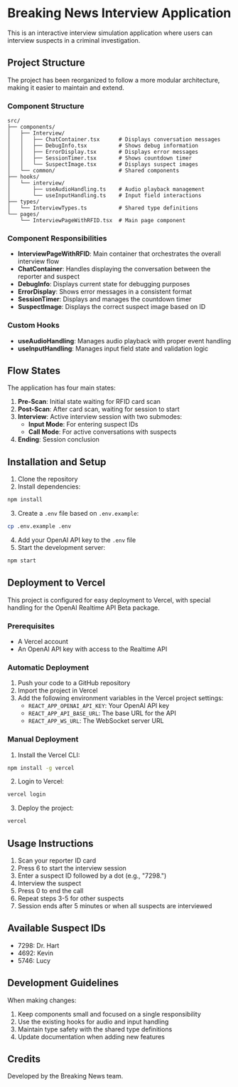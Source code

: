 # Breaking News Interview Application

This is an interactive interview simulation application where users can interview suspects in a criminal investigation.

## Project Structure

The project has been reorganized to follow a more modular architecture, making it easier to maintain and extend.

### Component Structure

```
src/
├── components/
│   ├── Interview/
│   │   ├── ChatContainer.tsx      # Displays conversation messages
│   │   ├── DebugInfo.tsx          # Shows debug information
│   │   ├── ErrorDisplay.tsx       # Displays error messages
│   │   ├── SessionTimer.tsx       # Shows countdown timer
│   │   └── SuspectImage.tsx       # Displays suspect images
│   └── common/                    # Shared components
├── hooks/
│   └── interview/
│       ├── useAudioHandling.ts    # Audio playback management
│       └── useInputHandling.ts    # Input field interactions
├── types/
│   └── InterviewTypes.ts          # Shared type definitions
└── pages/
    └── InterviewPageWithRFID.tsx  # Main page component
```

### Component Responsibilities

- **InterviewPageWithRFID**: Main container that orchestrates the overall interview flow
- **ChatContainer**: Handles displaying the conversation between the reporter and suspect
- **DebugInfo**: Displays current state for debugging purposes
- **ErrorDisplay**: Shows error messages in a consistent format
- **SessionTimer**: Displays and manages the countdown timer
- **SuspectImage**: Displays the correct suspect image based on ID

### Custom Hooks

- **useAudioHandling**: Manages audio playback with proper event handling
- **useInputHandling**: Manages input field state and validation logic

## Flow States

The application has four main states:

1. **Pre-Scan**: Initial state waiting for RFID card scan
2. **Post-Scan**: After card scan, waiting for session to start
3. **Interview**: Active interview session with two submodes:
   - **Input Mode**: For entering suspect IDs
   - **Call Mode**: For active conversations with suspects
4. **Ending**: Session conclusion

## Installation and Setup

1. Clone the repository
2. Install dependencies:

```bash
npm install
```

3. Create a `.env` file based on `.env.example`:

```bash
cp .env.example .env
```

4. Add your OpenAI API key to the `.env` file
5. Start the development server:

```bash
npm start
```

## Deployment to Vercel

This project is configured for easy deployment to Vercel, with special handling for the OpenAI Realtime API Beta package.

### Prerequisites

- A Vercel account
- An OpenAI API key with access to the Realtime API

### Automatic Deployment

1. Push your code to a GitHub repository
2. Import the project in Vercel
3. Add the following environment variables in the Vercel project settings:
   - `REACT_APP_OPENAI_API_KEY`: Your OpenAI API key
   - `REACT_APP_API_BASE_URL`: The base URL for the API
   - `REACT_APP_WS_URL`: The WebSocket server URL

### Manual Deployment

1. Install the Vercel CLI:

```bash
npm install -g vercel
```

2. Login to Vercel:

```bash
vercel login
```

3. Deploy the project:

```bash
vercel
```

## Usage Instructions

1. Scan your reporter ID card
2. Press 6 to start the interview session
3. Enter a suspect ID followed by a dot (e.g., "7298.")
4. Interview the suspect
5. Press 0 to end the call
6. Repeat steps 3-5 for other suspects
7. Session ends after 5 minutes or when all suspects are interviewed

## Available Suspect IDs

- 7298: Dr. Hart
- 4692: Kevin
- 5746: Lucy

## Development Guidelines

When making changes:

1. Keep components small and focused on a single responsibility
2. Use the existing hooks for audio and input handling
3. Maintain type safety with the shared type definitions
4. Update documentation when adding new features

## Credits

Developed by the Breaking News team.
